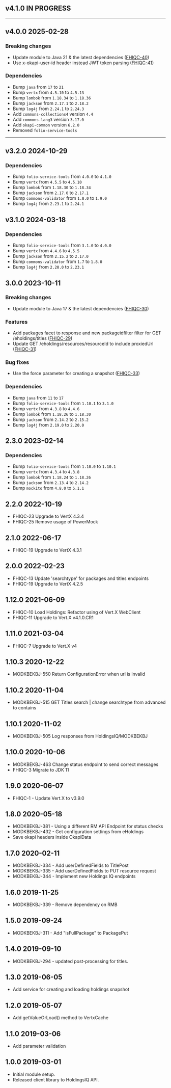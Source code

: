 ## v4.1.0 IN PROGRESS

---

## v4.0.0 2025-02-28
### Breaking changes
* Update module to Java 21 & the latest dependencies ([FHIQC-40](https://issues.folio.org/browse/FHIQC-40))
* Use x-okapi-user-id header instead JWT token parsing ([FHIQC-41](https://issues.folio.org/browse/FHIQC-41))

### Dependencies
* Bump `java` from `17` to `21`
* Bump `vertx` from `4.5.10` to `4.5.13`
* Bump `lombok` from `1.18.34` to `1.18.36`
* Bump `jackson` from `2.17.1` to `2.18.2`
* Bump `log4j` from `2.24.1` to `2.24.3`
* Add `commons-collections4` version `4.4`
* Add `commons-lang3` version `3.17.0`
* Add `okapi-common` version `6.2.0`
* Removed `folio-service-tools`
---

## v3.2.0 2024-10-29
### Dependencies
* Bump `folio-service-tools` from `4.0.0` to `4.1.0`
* Bump `vertx` from `4.5.5` to `4.5.10`
* Bump `lombok` from `1.18.30` to `1.18.34`
* Bump `jackson` from `2.17.0` to `2.17.1`
* Bump `commons-validator` from `1.8.0` to `1.9.0`
* Bump `log4j` from `2.23.1` to `2.24.1`

## v3.1.0 2024-03-18
### Dependencies
* Bump `folio-service-tools` from `3.1.0` to `4.0.0`
* Bump `vertx` from `4.4.6` to `4.5.5`
* Bump `jackson` from `2.15.2` to `2.17.0`
* Bump `commons-validator` from `1.7` to `1.8.0`
* Bump `log4j` from `2.20.0` to `2.23.1`

## 3.0.0 2023-10-11
### Breaking changes
* Update module to Java 17 & the latest dependencies ([FHIQC-30](https://issues.folio.org/browse/FHIQC-30))

### Features
* Add packages facet to response and new packageidfilter filter for GET /eholdings/titles ([FHIQC-29](https://issues.folio.org/browse/FHIQC-29))
* Update GET /eholdings/resources/resourceId to include proxiedUrl ([FHIQC-31](https://issues.folio.org/browse/FHIQC-31))

### Bug fixes
* Use the force parameter for creating a snapshot ([FHIQC-33](https://issues.folio.org/browse/FHIQC-33))

### Dependencies
* Bump `java` from `11` to `17`
* Bump `folio-service-tools` from `1.10.1` to `3.1.0`
* Bump `vertx` from `4.3.8` to `4.4.6`
* Bump `lombok` from `1.18.26` to `1.18.30`
* Bump `jackson` from `2.14.2` to `2.15.2`
* Bump `log4j` from `2.19.0` to `2.20.0`

## 2.3.0 2023-02-14
### Dependencies
* Bump `folio-service-tools` from `1.10.0` to `1.10.1`
* Bump `vertx` from `4.3.4` to `4.3.8`
* Bump `lombok` from `1.18.24` to `1.18.26`
* Bump `jackson` from `2.13.4` to `2.14.2`
* Bump `mockito` from `4.8.0` to `5.1.1`

## 2.2.0 2022-10-19
* FHIQC-23 Upgrade to VertX 4.3.4
* FHIQC-25 Remove usage of PowerMock

## 2.1.0 2022-06-17
* FHIQC-19 Upgrade to VertX 4.3.1

## 2.0.0 2022-02-23
* FHIQC-13 Update 'searchtype' for packages and titles endpoints
* FHIQC-19 Upgrade to VertX 4.2.5

## 1.12.0 2021-06-09
* FHIQC-10 Load Holdings: Refactor using of Vert.X WebClient
* FHIQC-11 Upgrade to Vert.X v4.1.0.CR1

## 1.11.0 2021-03-04
* FHIQC-7 Upgrade to Vert.X v4

## 1.10.3 2020-12-22
* MODKBEKBJ-550 Return ConfigurationError when url is invalid

## 1.10.2 2020-11-04
* MODKBEKBJ-515 GET Titles search | change searchtype from advanced to contains

## 1.10.1 2020-11-02
* MODKBEKBJ-505 Log responses from HoldingsIQ/MODKBEKBJ

## 1.10.0 2020-10-06
* MODKBEKBJ-463 Change status endpoint to send correct messages
* FHIQC-3 Migrate to JDK 11

## 1.9.0 2020-06-07
* FHIQC-1 - Update Vert.X to v3.9.0

## 1.8.0 2020-05-18
* MODKBEKBJ-381 - Using a different RM API Endpoint for status checks
* MODKBEKBJ-432 - Get configuration settings from eHoldings
* Save okapi headers inside OkapiData

## 1.7.0 2020-02-11
* MODKBEKBJ-334 - Add userDefinedFields to TitlePost
* MODKBEKBJ-335 - Add userDefinedFields to PUT resource request
* MODKBEKBJ-344 - Implement new Holdings IQ endpoints

## 1.6.0 2019-11-25
* MODKBEKBJ-339 - Remove dependency on RMB

## 1.5.0 2019-09-24
* MODKBEKBJ-311 - Add "isFullPackage" to PackagePut

## 1.4.0 2019-09-10
* MODKBEKBJ-294 - updated post-processing for titles. 

## 1.3.0 2019-06-05
* Add service for creating and loading holdings snapshot

## 1.2.0 2019-05-07
* Add getValueOrLoad() method to VertxCache

## 1.1.0 2019-03-06
* Add parameter validation 

## 1.0.0 2019-03-01
* Initial module setup.
* Released client library to HoldingsIQ API.
